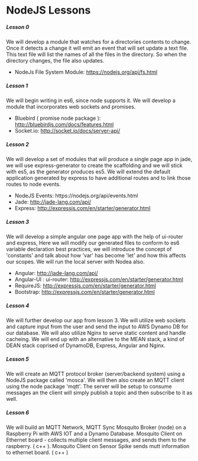 NodeJS Lessons
=======

<h5>Lesson 0</h5>
<p>We will develop a module that watches for a directories contents to change. Once it detects a change it will emit an event that will set update a text file. This text file will list the names of all the files in the directory. So when the directory changes, the file also updates.</p>

<ul>
<li>NodeJs File System Module: <a href='https://nodejs.org/api/fs.html'>https://nodejs.org/api/fs.html</a></li>
</ul>

<h5>Lesson 1</h5>
<p>We will begin writing in es6, since node supports it. We will develop a module that incorporates web sockets and promises.</p>

<ul>
<li>Bluebird ( promise node package ): <a href='http://bluebirdjs.com/docs/features.html'>http://bluebirdjs.com/docs/features.html</a></li>
<li>Socket.io: <a href='http://socket.io/docs/server-api/'>http://socket.io/docs/server-api/</a></li>
</ul>

<h5>Lesson 2</h5>
<p>We will develop a set of modules that will produce a single page app in jade, we will use express-generator to create the scaffolding and we will stick with es5, as the generator produces es5. We will extend the default application generated by express to have additional routes and to link those routes to node events.</p>

<ul>
<li>NodeJS Events: https://nodejs.org/api/events.html</a></li>
<li>Jade: <a href='http://jade-lang.com/api/'>http://jade-lang.com/api/</a></li>
<li>Express: <a href='http://expressjs.com/en/starter/generator.html'>http://expressjs.com/en/starter/generator.html</a></li>
</ul>

<h5>Lesson 3</h5>
<p>We will develop a simple angular one page app with the help of ui-router and express, Here we will modify our generated files to conform to es6 variable declaration best practices, we will introduce the concept of 'constants' and talk about how 'var' has become 'let' and how this affects our scopes. We will run the local server with Nodea also.</p>

<ul>
<li>Angular: <a href='http://jade-lang.com/api/'>http://jade-lang.com/api/</a></li>
<li>Angular-UI : ui-router: <a href='http://expressjs.com/en/starter/generator.html'>http://expressjs.com/en/starter/generator.html</a></li>
<li>RequireJS: <a href='http://expressjs.com/en/starter/generator.html'>http://expressjs.com/en/starter/generator.html</a></li>
<li>Bootstrap: <a href='http://expressjs.com/en/starter/generator.html'>http://expressjs.com/en/starter/generator.html</a></li>
</ul>

<h5>Lesson 4</h5>
<p>We will further develop our app from lesson 3.  We will utilize web sockets and capture input from the user and send the input to AWS Dynamo DB for our database. We will also utilize Nginx to serve static content and handle cacheing. We will end up with an alternative to the MEAN stack, a kind of DEAN stack coprised of DynamoDB, Express, Angular and Nginx.</p>

<h5>Lesson 5</h5>
<p>We will create an MQTT protocol broker (server/backend system) using a NodeJS package called 'mosca'. We will then also create an MQTT client using the node package 'mqtt'. The server will be setup to consume messages an the client will simply publish a topic and then subscribe to it as well.</p>

<h5>Lesson 6</h5>
<p>We will build an MQTT Network, MQTT
Sync Mosquito Broker (node) on a Raspberry Pi with AWS IOT and a Dynamo Database. Mosquito Client on Ethernet board - collects multiple client messages, and sends them to the raspberry. ( c++ ). Mosquito Client on Sensor Spike sends mutt information to ethernet board. ( c++ )
</p>
